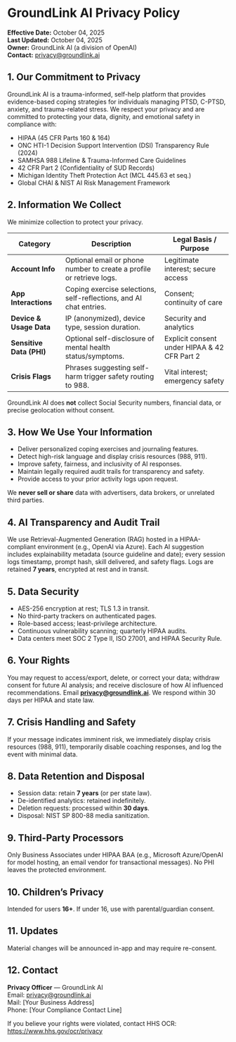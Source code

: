 # GroundLink AI Privacy Policy

**Effective Date:** October 04, 2025  
**Last Updated:** October 04, 2025  
**Owner:** GroundLink AI (a division of OpenAI)  
**Contact:** privacy@groundlink.ai

## 1. Our Commitment to Privacy
GroundLink AI is a trauma-informed, self-help platform that provides evidence-based coping strategies for individuals managing PTSD, C-PTSD, anxiety, and trauma-related stress. We respect your privacy and are committed to protecting your data, dignity, and emotional safety in compliance with:
- HIPAA (45 CFR Parts 160 & 164)
- ONC HTI-1 Decision Support Intervention (DSI) Transparency Rule (2024)
- SAMHSA 988 Lifeline & Trauma-Informed Care Guidelines
- 42 CFR Part 2 (Confidentiality of SUD Records)
- Michigan Identity Theft Protection Act (MCL 445.63 et seq.)
- Global CHAI & NIST AI Risk Management Framework

## 2. Information We Collect
We minimize collection to protect your privacy.

| Category | Description | Legal Basis / Purpose |
|---|---|---|
| **Account Info** | Optional email or phone number to create a profile or retrieve logs. | Legitimate interest; secure access |
| **App Interactions** | Coping exercise selections, self-reflections, and AI chat entries. | Consent; continuity of care |
| **Device & Usage Data** | IP (anonymized), device type, session duration. | Security and analytics |
| **Sensitive Data (PHI)** | Optional self-disclosure of mental health status/symptoms. | Explicit consent under HIPAA & 42 CFR Part 2 |
| **Crisis Flags** | Phrases suggesting self-harm trigger safety routing to 988. | Vital interest; emergency safety |

GroundLink AI does **not** collect Social Security numbers, financial data, or precise geolocation without consent.

## 3. How We Use Your Information
- Deliver personalized coping exercises and journaling features.  
- Detect high-risk language and display crisis resources (988, 911).  
- Improve safety, fairness, and inclusivity of AI responses.  
- Maintain legally required audit trails for transparency and safety.  
- Provide access to your prior activity logs upon request.  

We **never sell or share** data with advertisers, data brokers, or unrelated third parties.

## 4. AI Transparency and Audit Trail
We use Retrieval-Augmented Generation (RAG) hosted in a HIPAA-compliant environment (e.g., OpenAI via Azure). Each AI suggestion includes explainability metadata (source guideline and date); every session logs timestamp, prompt hash, skill delivered, and safety flags. Logs are retained **7 years**, encrypted at rest and in transit.

## 5. Data Security
- AES-256 encryption at rest; TLS 1.3 in transit.  
- No third-party trackers on authenticated pages.  
- Role-based access; least-privilege architecture.  
- Continuous vulnerability scanning; quarterly HIPAA audits.  
- Data centers meet SOC 2 Type II, ISO 27001, and HIPAA Security Rule.

## 6. Your Rights
You may request to access/export, delete, or correct your data; withdraw consent for future AI analysis; and receive disclosure of how AI influenced recommendations. Email **privacy@groundlink.ai**. We respond within 30 days per HIPAA and state law.

## 7. Crisis Handling and Safety
If your message indicates imminent risk, we immediately display crisis resources (988, 911), temporarily disable coaching responses, and log the event with minimal data.

## 8. Data Retention and Disposal
- Session data: retain **7 years** (or per state law).  
- De-identified analytics: retained indefinitely.  
- Deletion requests: processed within **30 days**.  
- Disposal: NIST SP 800-88 media sanitization.

## 9. Third-Party Processors
Only Business Associates under HIPAA BAA (e.g., Microsoft Azure/OpenAI for model hosting, an email vendor for transactional messages). No PHI leaves the protected environment.

## 10. Children’s Privacy
Intended for users **16+**. If under 16, use with parental/guardian consent.

## 11. Updates
Material changes will be announced in-app and may require re-consent.

## 12. Contact
**Privacy Officer** — GroundLink AI  
Email: privacy@groundlink.ai  
Mail: [Your Business Address]  
Phone: [Your Compliance Contact Line]

If you believe your rights were violated, contact HHS OCR: https://www.hhs.gov/ocr/privacy
